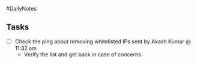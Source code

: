 #DailyNotes 
## Tasks 
- [ ] Check the ping about removing whitelisted IPs sent by Akash Kumar @ 11:32 am
	- Verify the list and get back in case of concerns


